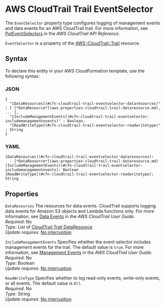 # AWS CloudTrail Trail EventSelector<a name="aws-properties-cloudtrail-trail-eventselector"></a>

The `EventSelector` property type configures logging of management events and data events for an AWS CloudTrail trail\. For more information, see [PutEventSelectors](http://docs.aws.amazon.com/awscloudtrail/latest/APIReference/API_PutEventSelectors.html) in the *AWS CloudTrail API Reference*\.

 `EventSelector` is a property of the [AWS::CloudTrail::Trail](aws-resource-cloudtrail-trail.md) resource\. 

## Syntax<a name="aws-properties-cloudtrail-trail-eventselector-syntax"></a>

To declare this entity in your AWS CloudFormation template, use the following syntax:

### JSON<a name="aws-properties-cloudtrail-trail-eventselector-syntax.json"></a>

```
{
  "[DataResources](#cfn-cloudtrail-trail-eventselector-dataresources)" : [ [*DataResource*](aws-properties-cloudtrail-trail-dataresource.md), ... ],
  "[IncludeManagementEvents](#cfn-cloudtrail-trail-eventselector-includemanagementevents)" : Boolean,
  "[ReadWriteType](#cfn-cloudtrail-trail-eventselector-readwritetype)" : String
}
```

### YAML<a name="aws-properties-cloudtrail-trail-eventselector-syntax.yaml"></a>

```
[DataResources](#cfn-cloudtrail-trail-eventselector-dataresources): 
  - [*DataResource*](aws-properties-cloudtrail-trail-dataresource.md)
[IncludeManagementEvents](#cfn-cloudtrail-trail-eventselector-includemanagementevents): Boolean
[ReadWriteType](#cfn-cloudtrail-trail-eventselector-readwritetype): String
```

## Properties<a name="aws-properties-cloudtrail-trail-eventselector-properties"></a>

`DataResources`  <a name="cfn-cloudtrail-trail-eventselector-dataresources"></a>
The resources for data events\. CloudTrail supports logging data events for Amazon S3 objects and Lambda functions only\. For more information, see [Data Events](http://docs.aws.amazon.com/awscloudtrail/latest/userguide/logging-management-and-data-events-with-cloudtrail.html#logging-data-events) in the *AWS CloudTrail User Guide*\.  
 *Required*: No  
 *Type*: List of [CloudTrail Trail DataResource](aws-properties-cloudtrail-trail-dataresource.md)  
 *Update requires*: [No interruption](using-cfn-updating-stacks-update-behaviors.md#update-no-interrupt) 

`IncludeManagementEvents`  <a name="cfn-cloudtrail-trail-eventselector-includemanagementevents"></a>
Specifies whether the event selector includes management events for the trail\. The default value is `true`\. For more information, see [Management Events](http://docs.aws.amazon.com/awscloudtrail/latest/userguide/logging-management-and-data-events-with-cloudtrail.html#logging-management-events) in the *AWS CloudTrail User Guide*\.  
 *Required*: No  
 *Type*: Boolean  
 *Update requires*: [No interruption](using-cfn-updating-stacks-update-behaviors.md#update-no-interrupt) 

`ReadWriteType`  <a name="cfn-cloudtrail-trail-eventselector-readwritetype"></a>
Specifies whether to log read\-only events, write\-only events, or all events\. The default value is `All`\.  
 *Required*: No  
 *Type*: String  
 *Update requires*: [No interruption](using-cfn-updating-stacks-update-behaviors.md#update-no-interrupt) 
